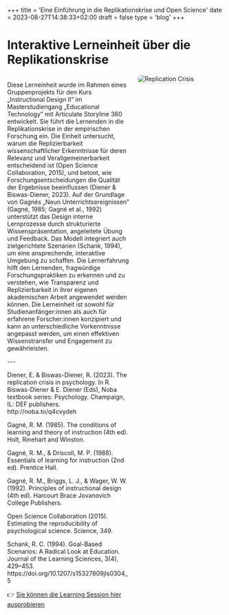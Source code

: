 +++
title = 'Eine Einführung in die Replikationskrise und Open Science'
date = 2023-08-27T14:38:33+02:00
draft = false
type = 'blog'
+++

# Interaktive Lerneinheit über die Replikationskrise
<div style="display: flex; align-items: flex-start; gap: 20px; flex-wrap: wrap;">
  <!-- Text links -->
  <div style="flex: 2; min-width: 250px;">
    <p>
    Diese Lerneinheit wurde im Rahmen eines Gruppenprojekts für den Kurs „Instructional Design II” im Masterstudiengang „Educational Technology” mit Articulate Storyline 360 entwickelt. Sie führt die Lernenden in die Replikationskrise in der empirischen Forschung ein. Die Einheit untersucht, warum die Replizierbarkeit wissenschaftlicher Erkenntnisse für deren Relevanz und Verallgemeinerbarkeit entscheidend ist (Open Science Collaboration, 2015), und betont, wie Forschungsentscheidungen die Qualität der Ergebnisse beeinflussen (Diener & Biswas-Diener, 2023). Auf der Grundlage von Gagnés „Neun Unterrichtsereignissen” (Gagné, 1985; Gagné et al., 1992) unterstützt das Design interne Lernprozesse durch strukturierte Wissenspräsentation, angeleitete Übung und Feedback. Das Modell integriert auch zielgerichtete Szenarien (Schank, 1994), um eine ansprechende, interaktive Umgebung zu schaffen. Die Lernerfahrung hilft den Lernenden, fragwürdige Forschungspraktiken zu erkennen und zu verstehen, wie Transparenz und Replizierbarkeit in ihrer eigenen akademischen Arbeit angewendet werden können. Die Lerneinheit ist sowohl für Studienanfänger:innen als auch für erfahrene Forscher:innen konzipiert und kann an unterschiedliche Vorkenntnisse angepasst werden, um einen effektiven Wissenstransfer und Engagement zu gewährleisten.</p> <p>---</p> <p>Diener, E. & Biswas-Diener, R. (2023). The replication crisis in psychology. In R. Biswas-Diener & E. Diener (Eds), Noba textbook series: Psychology. Champaign, IL: DEF publishers. http://noba.to/q4cvydeh <p>Gagné, R. M. (1985). The conditions of learning and theory of instruction (4th ed). Holt, Rinehart and Winston.</p> <p>Gagné, R. M., & Driscoll, M. P. (1988). Essentials of learning for instruction (2nd ed). Prentice Hall.</p> <p>Gagné, R. M., Briggs, L. J., & Wager, W. W. (1992). Principles of instructional design (4th ed). Harcourt Brace Jovanovich College Publishers.</p> <p>Open Science Collaboration (2015). Estimating the reproducibility of psychological science. Science, 349.</p> <p>Schank, R. C. (1994). Goal-Based Scenarios: A Radical Look at Education. Journal of the Learning Sciences, 3(4), 429–453. https://doi.org/10.1207/s15327809jls0304_5
    </p>
    <p>
    👉 <a href="https://siegristlk.github.io/meine-website/storyline/story.html" target="_blank">Sie können die Learning Session hier ausprobieren</a>
    </p>
  </div>

  <!-- Bild rechts -->
  <div style="flex: 1; min-width: 200px;">
    <img src="/meine-website/images/works/replication_crisis.png" alt="Replication Crisis" style="max-width: 80%; height: auto; border-radius: 6px; box-shadow: 0 2px 6px rgba(0,0,0,0.1);" />
  </div>
</div>


